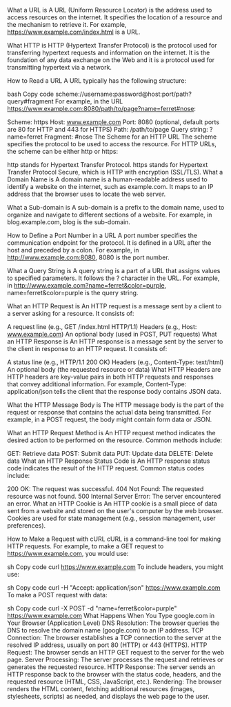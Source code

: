 What a URL is
A URL (Uniform Resource Locator) is the address used to access resources on the internet. It specifies the location of a resource and the mechanism to retrieve it. For example, https://www.example.com/index.html is a URL.

What HTTP is
HTTP (Hypertext Transfer Protocol) is the protocol used for transferring hypertext requests and information on the internet. It is the foundation of any data exchange on the Web and it is a protocol used for transmitting hypertext via a network.

How to Read a URL
A URL typically has the following structure:

bash
Copy code
scheme://username:password@host:port/path?query#fragment
For example, in the URL https://www.example.com:8080/path/to/page?name=ferret#nose:

Scheme: https
Host: www.example.com
Port: 8080 (optional, default ports are 80 for HTTP and 443 for HTTPS)
Path: /path/to/page
Query string: ?name=ferret
Fragment: #nose
The Scheme for an HTTP URL
The scheme specifies the protocol to be used to access the resource. For HTTP URLs, the scheme can be either http or https:

http stands for Hypertext Transfer Protocol.
https stands for Hypertext Transfer Protocol Secure, which is HTTP with encryption (SSL/TLS).
What a Domain Name is
A domain name is a human-readable address used to identify a website on the internet, such as example.com. It maps to an IP address that the browser uses to locate the web server.

What a Sub-domain is
A sub-domain is a prefix to the domain name, used to organize and navigate to different sections of a website. For example, in blog.example.com, blog is the sub-domain.

How to Define a Port Number in a URL
A port number specifies the communication endpoint for the protocol. It is defined in a URL after the host and preceded by a colon. For example, in http://www.example.com:8080, 8080 is the port number.

What a Query String is
A query string is a part of a URL that assigns values to specified parameters. It follows the ? character in the URL. For example, in http://www.example.com?name=ferret&color=purple, name=ferret&color=purple is the query string.

What an HTTP Request is
An HTTP request is a message sent by a client to a server asking for a resource. It consists of:

A request line (e.g., GET /index.html HTTP/1.1)
Headers (e.g., Host: www.example.com)
An optional body (used in POST, PUT requests)
What an HTTP Response is
An HTTP response is a message sent by the server to the client in response to an HTTP request. It consists of:

A status line (e.g., HTTP/1.1 200 OK)
Headers (e.g., Content-Type: text/html)
An optional body (the requested resource or data)
What HTTP Headers are
HTTP headers are key-value pairs in both HTTP requests and responses that convey additional information. For example, Content-Type: application/json tells the client that the response body contains JSON data.

What the HTTP Message Body is
The HTTP message body is the part of the request or response that contains the actual data being transmitted. For example, in a POST request, the body might contain form data or JSON.

What an HTTP Request Method is
An HTTP request method indicates the desired action to be performed on the resource. Common methods include:

GET: Retrieve data
POST: Submit data
PUT: Update data
DELETE: Delete data
What an HTTP Response Status Code is
An HTTP response status code indicates the result of the HTTP request. Common status codes include:

200 OK: The request was successful.
404 Not Found: The requested resource was not found.
500 Internal Server Error: The server encountered an error.
What an HTTP Cookie is
An HTTP cookie is a small piece of data sent from a website and stored on the user's computer by the web browser. Cookies are used for state management (e.g., session management, user preferences).

How to Make a Request with cURL
cURL is a command-line tool for making HTTP requests. For example, to make a GET request to https://www.example.com, you would use:

sh
Copy code
curl https://www.example.com
To include headers, you might use:

sh
Copy code
curl -H "Accept: application/json" https://www.example.com
To make a POST request with data:

sh
Copy code
curl -X POST -d "name=ferret&color=purple" https://www.example.com
What Happens When You Type google.com in Your Browser (Application Level)
DNS Resolution: The browser queries the DNS to resolve the domain name (google.com) to an IP address.
TCP Connection: The browser establishes a TCP connection to the server at the resolved IP address, usually on port 80 (HTTP) or 443 (HTTPS).
HTTP Request: The browser sends an HTTP GET request to the server for the web page.
Server Processing: The server processes the request and retrieves or generates the requested resource.
HTTP Response: The server sends an HTTP response back to the browser with the status code, headers, and the requested resource (HTML, CSS, JavaScript, etc.).
Rendering: The browser renders the HTML content, fetching additional resources (images, stylesheets, scripts) as needed, and displays the web page to the user.
